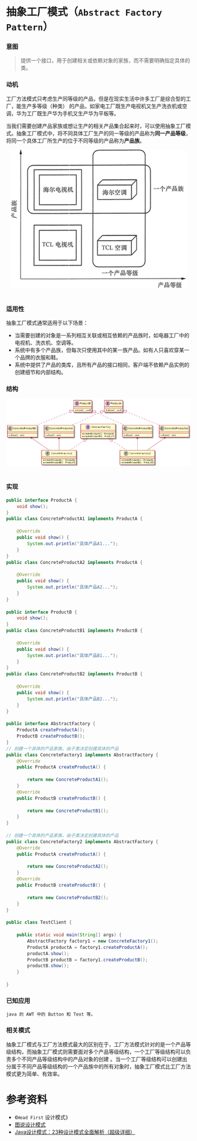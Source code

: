 抽象工厂模式（`Abstract Factory Pattern`）
====================
### **意图**
> 提供一个接口，用于创建相关或依赖对象的家族，而不需要明确指定具体的类。

### **动机**
工厂方法模式只考虑生产同等级的产品，但是在现实生活中许多工厂是综合型的工厂，能生产多等级（种类） 的产品，如家电工厂既生产电视机又生产洗衣机或空调，华为工厂既生产华为手机又生产华为平板等。

当我们需要创建产品家族或想让生产的相关产品集合起来时，可以使用抽象工厂模式。抽象工厂模式中，将不同具体工厂生产的同一等级的产品称为**同一产品等级**，将同一个具体工厂所生产的位于不同等级的产品称为**产品族**。
 <div align="center"> <img src="images/14.abstractFactory02.gif" width="480px"> </div><br>
   
### **适用性**
抽象工厂模式通常适用于以下场景：
- 当需要创建的对象是一系列相互关联或相互依赖的产品族时，如电器工厂中的电视机、洗衣机、空调等。
- 系统中有多个产品族，但每次只使用其中的某一族产品。如有人只喜欢穿某一个品牌的衣服和鞋。
- 系统中提供了产品的类库，且所有产品的接口相同，客户端不依赖产品实例的创建细节和内部结构。

### **结构**
<div align="center"> <img src="images/14.abstractFactory.png" width="600px"> </div><br>

### **实现**

```java
public interface ProductA {
	void show();
}
public class ConcreteProductA1 implements ProductA {

	@Override
	public void show() {
		System.out.println("具体产品A1...");
	}
}
public class ConcreteProductA2 implements ProductA {

	@Override
	public void show() {
		System.out.println("具体产品A2...");
	}
}

public interface ProductB {
	void show();
}
public class ConcreteProductB1 implements ProductB {

	@Override
	public void show() {
		System.out.println("具体产品B1...");
	}
}
public class ConcreteProductB2 implements ProductB {

	@Override
	public void show() {
		System.out.println("具体产品B2...");
	}
}

public interface AbstractFactory {	
	ProductA createProductA();
	ProductB createProductB();
}
// 创建一个具体的产品家族，由子类决定创建具体的产品
public class ConcreteFactory1 implements AbstractFactory {
	@Override
	public ProductA createProductA() {
		
		return new ConcreteProductA1();
	}
	@Override
	public ProductB createProductB() {
		
		return new ConcreteProductB1();
	}
}

// 创建一个具体的产品家族，由子类决定创建具体的产品
public class ConcreteFactory2 implements AbstractFactory {
	@Override
	public ProductA createProductA() {
		
		return new ConcreteProductA2();
	}
	@Override
	public ProductB createProductB() {
		
		return new ConcreteProductB2();
	}
}

public class TestClient {

	public static void main(String[] args) {	
		AbstractFactory factory1 = new ConcreteFactory1();
		ProductA productA = factory1.createProductA();
		productA.show();
		ProductB productB = factory1.createProductB();
		productB.show();
	}
	
}
```   
### **已知应用**

    java 的 AWT 中的 Button 和 Text 等。
### **相关模式**
抽象工厂模式与工厂方法模式最大的区别在于，工厂方法模式针对的是一个产品等级结构，而抽象工厂模式则需要面对多个产品等级结构，一个工厂等级结构可以负责多个不同产品等级结构中的产品对象的创建 。当一个工厂等级结构可以创建出分属于不同产品等级结构的一个产品族中的所有对象时，抽象工厂模式比工厂方法模式更为简单、有效率。
      

# 参考资料
- 《`Head First` 设计模式》
- [图说设计模式](https://design-patterns.readthedocs.io/zh_CN/latest/index.html)
- [Java设计模式：23种设计模式全面解析（超级详细）](http://c.biancheng.net/design_pattern/)
